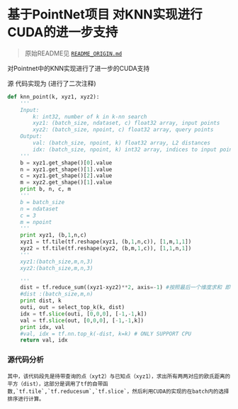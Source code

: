 # 基于PointNet项目 对KNN实现进行CUDA的进一步支持

> 原始README见 [`README_ORIGIN.md`](./README_ORIGIN.md)

对Pointnet中的KNN实现进行了进一步的CUDA支持

源 代码实现为 (进行了二次注释)
```python
def knn_point(k, xyz1, xyz2):
    '''
    Input:
        k: int32, number of k in k-nn search
        xyz1: (batch_size, ndataset, c) float32 array, input points
        xyz2: (batch_size, npoint, c) float32 array, query points
    Output:
        val: (batch_size, npoint, k) float32 array, L2 distances
        idx: (batch_size, npoint, k) int32 array, indices to input points
    '''
    b = xyz1.get_shape()[0].value
    n = xyz1.get_shape()[1].value
    c = xyz1.get_shape()[2].value
    m = xyz2.get_shape()[1].value
    print b, n, c, m  
    '''
    b = batch_size
    n = ndataset
    c = 3
    m = npoint
    '''
    print xyz1, (b,1,n,c)
    xyz1 = tf.tile(tf.reshape(xyz1, (b,1,n,c)), [1,m,1,1])
    xyz2 = tf.tile(tf.reshape(xyz2, (b,m,1,c)), [1,1,n,1])
    '''
    xyz1:(batch_size,m,n,3)
    xyz2:(batch_size,m,n,3)

    '''
    dist = tf.reduce_sum((xyz1-xyz2)**2, axis=-1) #按照最后一个维度求和 即求出的是欧式距离平方 
    #dist :(batch_size,m,n)
    print dist, k
    outi, out = select_top_k(k, dist)
    idx = tf.slice(outi, [0,0,0], [-1,-1,k])
    val = tf.slice(out, [0,0,0], [-1,-1,k])
    print idx, val
    #val, idx = tf.nn.top_k(-dist, k=k) # ONLY SUPPORT CPU
    return val, idx
```

### 源代码分析
    其中，该代码段先是待带查询的点（xyt2）与已知点（xyz1），求出所有两两对应的欧氏距离的平方（dist），这部分是调用了tf的自带函数,`tf.tile`,`tf.reducesum`,`tf.slice`，然后利用CUDA的实现的在batch内的选择排序进行计算。